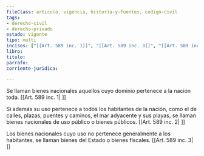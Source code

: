 ```yaml
---
fileClass: articulo, vigencia, historia-y-fuentes, codigo-civil
tags:
- derecho-civil
- derecho-privado
estado: vigente
tipo: multi
incisos: ["[[Art. 589 inc. 1]]", "[[Art. 589 inc. 3]]", "[[Art. 589 inc. 2]]"]
libro:
titulo:
parrafo:
corriente-juridica:

---
```

Se llaman bienes nacionales aquellos cuyo dominio pertenece a la nación toda. [[Art. 589 inc. 1| ]]

Si además su uso pertenece a todos los habitantes de la nación, como el de calles, plazas, puentes y caminos, el mar adyacente y sus playas, se llaman bienes nacionales de uso público o bienes públicos. [[Art. 589 inc. 2| ]]

Los bienes nacionales cuyo uso no pertenece generalmente a los habitantes, se llaman bienes del Estado o bienes fiscales. [[Art. 589 inc. 3| ]]